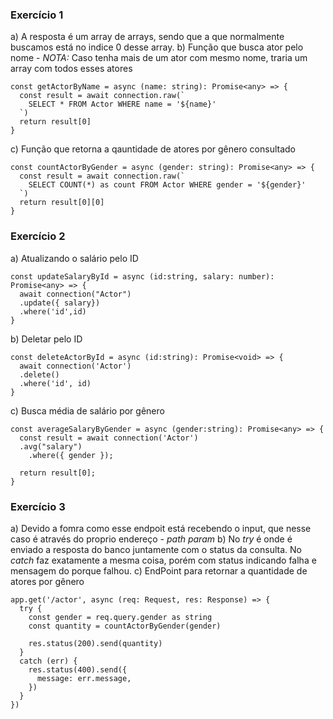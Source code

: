 ### Exercício 1
a) A resposta é um array de arrays, sendo que a que normalmente buscamos está no indice 0 desse array.
b) Função que busca ator pelo nome - *NOTA:* Caso tenha mais de um ator com mesmo nome, traria um array com todos esses atores
```
const getActorByName = async (name: string): Promise<any> => {
  const result = await connection.raw(`
    SELECT * FROM Actor WHERE name = '${name}'
  `)
  return result[0]
}
```
c) Função que retorna a qauntidade de atores por gênero consultado
```
const countActorByGender = async (gender: string): Promise<any> => {
  const result = await connection.raw(`
    SELECT COUNT(*) as count FROM Actor WHERE gender = '${gender}'
  `)
  return result[0][0]
}
```

### Exercício 2
a) Atualizando o salário pelo ID
```
const updateSalaryById = async (id:string, salary: number): Promise<any> => {
  await connection("Actor")
  .update({ salary})
  .where('id',id)
}
```
b) Deletar pelo ID
```
const deleteActorById = async (id:string): Promise<void> => {
  await connection('Actor')
  .delete()
  .where('id', id)
}
```
c) Busca média de salário por gênero
```
const averageSalaryByGender = async (gender:string): Promise<any> => {
  const result = await connection('Actor')
  .avg("salary")
    .where({ gender });

  return result[0];
}
```

### Exercício 3
a) Devido a fomra como esse endpoit está recebendo o input, que nesse caso é através do proprio endereço - *path param*
b) No *try* é onde é enviado a resposta do banco juntamente com o status da consulta. No *catch* faz exatamente a mesma coisa, porém com status indicando falha e mensagem do porque falhou.
c) EndPoint para retornar a quantidade de atores por gênero
```
app.get('/actor', async (req: Request, res: Response) => {
  try {
    const gender = req.query.gender as string
    const quantity = countActorByGender(gender)

    res.status(200).send(quantity)
  }
  catch (err) {
    res.status(400).send({
      message: err.message,
    })
  }
})
```


